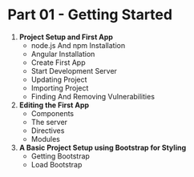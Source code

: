 # Part 01 - Getting Started

1. **Project Setup and First App** 
    - node.js And npm Installation
    - Angular Installation
    - Create First App
    - Start Development Server
    - Updating Project
    - Importing Project
    - Finding And Removing Vulnerabilities
2. **Editing the First App** 
    - Components
    - The server
    - Directives
    - Modules
3. **A Basic Project Setup using Bootstrap for Styling**
    - Getting Bootstrap
    - Load Bootstrap
